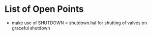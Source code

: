 # List of Open Points
* make use of SHUTDOWN = shutdown.hal  for shutting of valves on graceful shutdown
